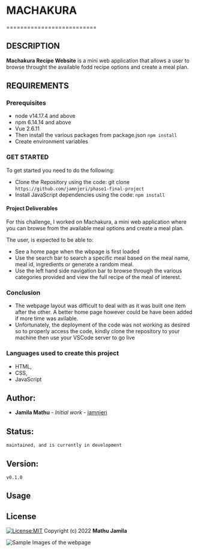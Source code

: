 # MACHAKURA
==========================

## DESCRIPTION
**Machakura Recipe Website** is a mini web application that allows a user to browse throught the available fodd recipe options and create a meal plan.

## REQUIREMENTS
### Prerequisites
* node v14.17.4 and above
* npm 6.14.14 and above
* Vue 2.6.11
* Then install the various packages from package.json `npm install`
* Create environment variables

### GET STARTED
To get started you need to do the following:
* Clone the Repository using the code: git clone 
`https://github.com/jamnjeri/phase1-final-project`
* Install JavaScript dependencies using the code: `npm install`



#### Project Deliverables
For this challenge, I worked on Machakura, a mini web application where you can browse from the available meal options and create a meal plan.

The user, is expected to be able to:

* See a home page when the wbpage is first loaded
* Use the search bar to search a specific meal based on the meal name, meal id, ingredients or generate a random meal.
* Use the left hand side navigation bar to browse through the various categories provided and view the full recipe of the meal of interest. 

### Conclusion
* The webpage layout was difficult to deal with as it was built one item after the other. A better home page however could be have been added if more time was avilable.
* Unfortunately, the deployment of the code was not working as desired so to properly access the code, kindly clone the repository to your machine then use your VSCode server to go live

### Languages used to create this project
* HTML,
* CSS,
* JavaScript



## Author:
   * **Jamila Mathu** - *Initial work* - [jamnjeri](<https://github.com/jamnjeri>)
## Status:
    maintained, and is currently in development
## Version:
    v0.1.0
## Usage

## License

[![License:MIT](https://img.shields.io/badge/License-MIT-yellow.svg)](https://opensource.org/licenses/MIT)
Copyright (c) 2022 **Mathu Jamila**

![Sample Images of the webpage](/home/jamila/Development/code/phase1/final-project/phase1-final-project/Image1.png)